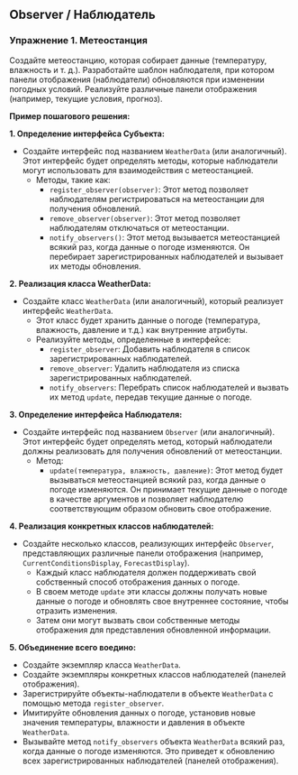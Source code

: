 ## Observer / Наблюдатель
### Упражнение 1. Метеостанция

Создайте метеостанцию, которая собирает данные (температуру, влажность и т. д.). 
Разработайте шаблон наблюдателя, при котором панели отображения (наблюдатели) обновляются при изменении погодных условий. 
Реализуйте различные панели отображения (например, текущие условия, прогноз).

**Пример пошагового решения:**

**1. Определение интерфейса Субъекта:**

- Создайте интерфейс под названием `WeatherData` (или аналогичный). Этот интерфейс будет определять методы, которые наблюдатели могут использовать для взаимодействия с метеостанцией.
  - Методы, такие как:
      - `register_observer(observer)`: Этот метод позволяет наблюдателям регистрироваться на метеостанции для получения обновлений.
      - `remove_observer(observer)`: Этот метод позволяет наблюдателям отключаться от метеостанции.
      - `notify_observers()`: Этот метод вызывается метеостанцией всякий раз, когда данные о погоде изменяются. Он перебирает зарегистрированных наблюдателей и вызывает их методы обновления.

**2. Реализация класса WeatherData:**

- Создайте класс `WeatherData` (или аналогичный), который реализует интерфейс `WeatherData`.
  - Этот класс будет хранить данные о погоде (температура, влажность, давление и т.д.) как внутренние атрибуты.
  - Реализуйте методы, определенные в интерфейсе:
      - `register_observer`: Добавить наблюдателя в список зарегистрированных наблюдателей.
      - `remove_observer`: Удалить наблюдателя из списка зарегистрированных наблюдателей.
      - `notify_observers`: Перебрать список наблюдателей и вызвать их метод `update`, передав текущие данные о погоде.

**3. Определение интерфейса Наблюдателя:**

- Создайте интерфейс под названием `Observer` (или аналогичный). Этот интерфейс будет определять метод, который наблюдатели должны реализовать для получения обновлений от метеостанции.
  - Метод:
      - `update(температура, влажность, давление)`: Этот метод будет вызываться метеостанцией всякий раз, когда данные о погоде изменяются. Он принимает текущие данные о погоде в качестве аргументов и позволяет наблюдателю соответствующим образом обновить свое отображение.

**4. Реализация конкретных классов наблюдателей:**

- Создайте несколько классов, реализующих интерфейс `Observer`, представляющих различные панели отображения (например, `CurrentConditionsDisplay`, `ForecastDisplay`).
  - Каждый класс наблюдателя должен поддерживать свой собственный способ отображения данных о погоде.
  - В своем методе `update` эти классы должны получать новые данные о погоде и обновлять свое внутреннее состояние, чтобы отразить изменения.
  - Затем они могут вызвать свои собственные методы отображения для представления обновленной информации.

**5. Объединение всего воедино:**

- Создайте экземпляр класса `WeatherData`.
- Создайте экземпляры конкретных классов наблюдателей (панелей отображения).
- Зарегистрируйте объекты-наблюдатели в объекте `WeatherData` с помощью метода `register_observer`.
- Имитируйте обновления данных о погоде, установив новые значения температуры, влажности и давления в объекте `WeatherData`.
- Вызывайте метод `notify_observers` объекта `WeatherData` всякий раз, когда данные о погоде изменяются. Это приведет к обновлению всех зарегистрированных наблюдателей (панелей отображения).
